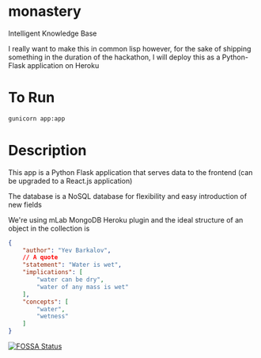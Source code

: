 # monastery
Intelligent Knowledge Base

I really want to make this in common lisp however, for the sake of shipping something in the duration of the hackathon, I will deploy this as a Python-Flask application on Heroku

# To Run

```bash
gunicorn app:app
```

# Description

This app is a Python Flask application that serves data to the frontend (can be upgraded to a React.js application)

The database is a NoSQL database for flexibility and easy introduction of new fields

We're using mLab MongoDB Heroku plugin and the ideal structure of an object in the collection is

```json
{
	"author": "Yev Barkalov",
	// A quote
	"statement": "Water is wet",
	"implications": [
		"water can be dry",
		"water of any mass is wet"
	],
	"concepts": [
		"water",
		"wetness"
	]
}
```

[![FOSSA Status](https://app.fossa.io/api/projects/git%2Bgithub.com%2Fyevbar%2Fmonastery.svg?type=shield)](https://app.fossa.io/projects/git%2Bgithub.com%2Fyevbar%2Fmonastery?ref=badge_shield)
